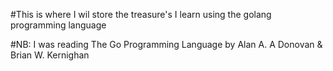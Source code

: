 #This is where I wil store the treasure's I learn using the golang programming language

#NB: I was reading The Go Programming Language by Alan A. A Donovan & Brian W. Kernighan